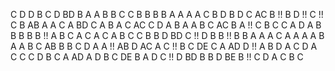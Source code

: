 C
D
D
B
C
D
BD
B
A
A
B
B
C
C
B
B
B
B
A
A
A
A
C
B
D
B
D
C
AC
B !!
B
D !!
C !!
C
B
AB
A
A
C
A
BD
C
A
B
A
C
AC
C
D
A
B
A
A
B
C
AC
B
A !!
C
B
C
C
A
D
A
B
B
B
B
B !!
A
B
C
A
C
A
C
A
B
C
C
B
B
D
BD
C !!
D
B
B !!
B
B
A
A
A
C
A
A
A
A
B
A
A
B
C
AB
B
B
C
D
A
A !!
AB
D
AC
A
C !!
B
C
DE
C
A
AD
D !!
A
B
D
A
C
D
A
C
C
C
D
B
C
A
AD
A
D
B
C
DE
B
A
D
C !!
D
BD
B
B
D
BE
B !!
C
D
A
C
B
C


